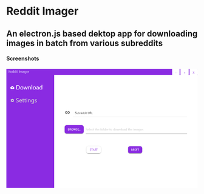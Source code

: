 # Reddit Imager

## An electron.js based dektop app for downloading images in batch from various subreddits

#### Screenshots
![screenshot_image](https://raw.githubusercontent.com/Shetty073/reddit-imager/master/screenshots/0.png?token=AHIJ2IS34GPA43DMZ7D2CS26WKSK2)
